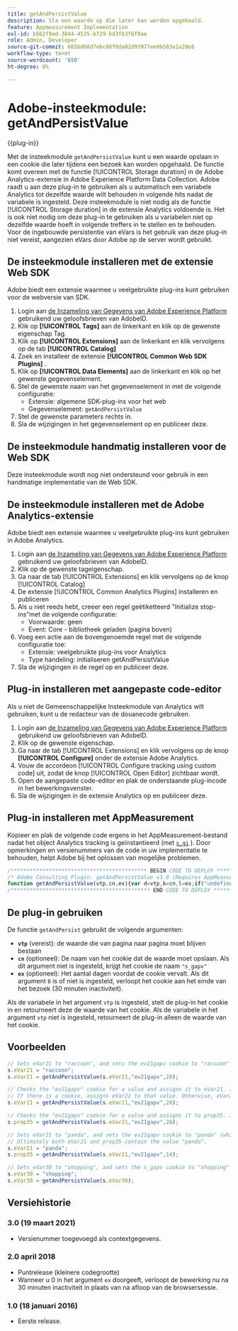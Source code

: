 ```yaml
---
title: getAndPersistValue
description: Sla een waarde op die later kan worden opgehaald.
feature: Appmeasurement Implementation
exl-id: b562f9ad-3844-4535-b729-bd3f63f6f0ae
role: Admin, Developer
source-git-commit: 665bd68d7ebc08f0da02d93977ee0b583e1a28e6
workflow-type: tm+mt
source-wordcount: '650'
ht-degree: 0%

---
```


# Adobe-insteekmodule: getAndPersistValue

{{plug-in}}

Met de insteekmodule `getAndPersistValue` kunt u een waarde opslaan in een cookie die later tijdens een bezoek kan worden opgehaald. De functie komt overeen met de functie [!UICONTROL Storage duration] in de Adobe Analytics-extensie in Adobe Experience Platform Data Collection. Adobe raadt u aan deze plug-in te gebruiken als u automatisch een variabele Analytics tot dezelfde waarde wilt behouden in volgende hits nadat de variabele is ingesteld. Deze insteekmodule is niet nodig als de functie [!UICONTROL Storage duration] in de extensie Analytics voldoende is. Het is ook niet nodig om deze plug-in te gebruiken als u variabelen niet op dezelfde waarde hoeft in volgende treffers in te stellen en te behouden. Voor de ingebouwde persistentie van eVars is het gebruik van deze plug-in niet vereist, aangezien eVars door Adobe op de server wordt gebruikt.

## De insteekmodule installeren met de extensie Web SDK

Adobe biedt een extensie waarmee u veelgebruikte plug-ins kunt gebruiken voor de webversie van SDK.

1. Login aan [ de Inzameling van Gegevens van Adobe Experience Platform ](https://experience.adobe.com/data-collection) gebruikend uw geloofsbrieven van AdobeID.
1. Klik op **[!UICONTROL Tags]** aan de linkerkant en klik op de gewenste eigenschap Tag.
1. Klik op **[!UICONTROL Extensions]** aan de linkerkant en klik vervolgens op de tab **[!UICONTROL Catalog]**
1. Zoek en installeer de extensie **[!UICONTROL Common Web SDK Plugins]** .
1. Klik op **[!UICONTROL Data Elements]** aan de linkerkant en klik op het gewenste gegevenselement.
1. Stel de gewenste naam van het gegevenselement in met de volgende configuratie:
   * Extensie: algemene SDK-plug-ins voor het web
   * Gegevenselement: `getAndPersistValue`
1. Stel de gewenste parameters rechts in.
1. Sla de wijzigingen in het gegevenselement op en publiceer deze.

## De insteekmodule handmatig installeren voor de Web SDK

Deze insteekmodule wordt nog niet ondersteund voor gebruik in een handmatige implementatie van de Web SDK.

## De insteekmodule installeren met de Adobe Analytics-extensie

Adobe biedt een extensie waarmee u veelgebruikte plug-ins kunt gebruiken in Adobe Analytics.

1. Login aan [ de Inzameling van Gegevens van Adobe Experience Platform ](https://experience.adobe.com/data-collection) gebruikend uw geloofsbrieven van AdobeID.
1. Klik op de gewenste tageigenschap.
1. Ga naar de tab [!UICONTROL Extensions] en klik vervolgens op de knop [!UICONTROL Catalog]
1. De extensie [!UICONTROL Common Analytics Plugins] installeren en publiceren
1. Als u niet reeds hebt, creeer een regel geëtiketteerd &quot;Initialize stop-ins&quot;met de volgende configuratie:
   * Voorwaarde: geen
   * Event: Core - bibliotheek geladen (pagina boven)
1. Voeg een actie aan de bovengenoemde regel met de volgende configuratie toe:
   * Extensie: veelgebruikte plug-ins voor Analytics
   * Type handeling: initialiseren getAndPersistValue
1. Sla de wijzigingen in de regel op en publiceer deze.

## Plug-in installeren met aangepaste code-editor

Als u niet de Gemeenschappelijke Insteekmodule van Analytics wilt gebruiken, kunt u de redacteur van de douanecode gebruiken.

1. Login aan [ de Inzameling van Gegevens van Adobe Experience Platform ](https://experience.adobe.com/data-collection) gebruikend uw geloofsbrieven van AdobeID.
1. Klik op de gewenste eigenschap.
1. Ga naar de tab [!UICONTROL Extensions] en klik vervolgens op de knop **[!UICONTROL Configure]** onder de extensie Adobe Analytics.
1. Vouw de accordeon [!UICONTROL Configure tracking using custom code] uit, zodat de knop [!UICONTROL Open Editor] zichtbaar wordt.
1. Open de aangepaste code-editor en plak de onderstaande plug-incode in het bewerkingsvenster.
1. Sla de wijzigingen in de extensie Analytics op en publiceer deze.

## Plug-in installeren met AppMeasurement

Kopieer en plak de volgende code ergens in het AppMeasurement-bestand nadat het object Analytics tracking is geïnstantieerd (met [`s_gi`](../functions/s-gi.md) ). Door opmerkingen en versienummers van de code in uw implementatie te behouden, helpt Adobe bij het oplossen van mogelijke problemen.

```js
/******************************************* BEGIN CODE TO DEPLOY *******************************************/
/* Adobe Consulting Plugin: getAndPersistValue v3.0 (Requires AppMeasurement) */
function getAndPersistValue(vtp,cn,ex){var d=vtp,k=cn,l=ex;if("undefined"!==typeof d&&"-v"===d)return{plugin:"getAndPersistValue",version:"3.0"};var a=function(){if("undefined"!==typeof window.s_c_il)for(var c=0,b;c<window.s_c_il.length;c++)if(b=window.s_c_il[c],b._c&&"s_c"===b._c)return b}();"undefined"!==typeof a&&(a.contextData.getAndPersistValue="3.0");window.cookieWrite=window.cookieWrite||function(c,b,f){if("string"===typeof c){var h=window.location.hostname,a=window.location.hostname.split(".").length-1;if(h&&!/^[0-9.]+$/.test(h)){a=2<a?a:2;var e=h.lastIndexOf(".");if(0<=e){for(;0<=e&&1<a;)e=h.lastIndexOf(".",e-1),a--;e=0<e?h.substring(e):h}}g=e;b="undefined"!==typeof b?""+b:"";if(f||""===b)if(""===b&&(f=-60),"number"===typeof f){var d=new Date;d.setTime(d.getTime()+6E4*f)}else d=f;return c&&(document.cookie=encodeURIComponent(c)+"="+encodeURIComponent(b)+"; path=/;"+(f?" expires="+d.toUTCString()+";":"")+(g?" domain="+g+";":""),"undefined"!==typeof cookieRead)?cookieRead(c)===b:!1}};window.cookieRead=window.cookieRead||function(c){if("string"===typeof c)c=encodeURIComponent(c);else return"";var b=" "+document.cookie,a=b.indexOf(" "+c+"="),d=0>a?a:b.indexOf(";",a);return(c=0>a?"":decodeURIComponent(b.substring(a+2+c.length,0>d?b.length:d)))?c:""};a=new Date;k=k?k:"s_gapv";(l=l?l:0)?a.setTime(a.getTime()+864E5*l):a.setTime(a.getTime()+18E5);"undefined"!==typeof d&&d||(d=cookieRead(k));cookieWrite(k,d,a);return d};
/******************************************** END CODE TO DEPLOY ********************************************/
```

## De plug-in gebruiken

De functie `getAndPersist` gebruikt de volgende argumenten:

* **`vtp`** (vereist): de waarde die van pagina naar pagina moet blijven bestaan
* **`cn`** (optioneel): De naam van het cookie dat de waarde moet opslaan. Als dit argument niet is ingesteld, krijgt het cookie de naam `"s_gapv"`
* **`ex`** (optioneel): Het aantal dagen voordat de cookie vervalt. Als dit argument `0` is of niet is ingesteld, verloopt het cookie aan het einde van het bezoek (30 minuten inactiviteit).

Als de variabele in het argument `vtp` is ingesteld, stelt de plug-in het cookie in en retourneert deze de waarde van het cookie. Als de variabele in het argument `vtp` niet is ingesteld, retourneert de plug-in alleen de waarde van het cookie.

## Voorbeelden

```js
// Sets eVar21 to "raccoon", and sets the ev21gapv cookie to "raccoon" (which expires in 28 days).
s.eVar21 = "raccoon";
s.eVar21 = getAndPersistValue(s.eVar21,"ev21gapv",28);

// Checks the "ev21gapv" cookie for a value and assigns it to eVar21. It does not set a cookie value or reset an existing cookie's expiration since the value is not set on the page.
// If there is a cookie, assigns eVar21 to that value. Otherwise, eVar21 is blank.
s.eVar21 = getAndPersistValue(s.eVar21,"ev21gapv",28);

// Checks the "ev21gapv" cookie for a value and assigns it to prop35. It does not set a cookie value or reset an existing cookie's expiration since eVar21 is not set on the page.
s.prop35 = getAndPersistValue(s.eVar21,"ev21gapv",28);

// Sets eVar21 to "panda", and sets the ev21gapv cookie to "panda" (which expires in 14 days). It then sets prop35 to the value contained in the ev21gapv cookie.
// Ultimately both eVar21 and prop35 contain the value "panda".
s.eVar21 = "panda";
s.prop35 = getAndPersistValue(s.eVar21,"ev21gapv",14);

// Sets eVar30 to "shopping", and sets the s_gapv cookie to "shopping" (which expires at the end of the browser session).
s.eVar30 = "shopping";
s.eVar30 = getAndPersistValue(s.eVar30);
```

## Versiehistorie

### 3.0 (19 maart 2021)

* Versienummer toegevoegd als contextgegevens.

### 2.0 april 2018

* Puntrelease (kleinere codegrootte)
* Wanneer u 0 in het argument `ex` doorgeeft, verloopt de bewerking nu na 30 minuten inactiviteit in plaats van na afloop van de browsersessie.

### 1.0 (18 januari 2016)

* Eerste release.
